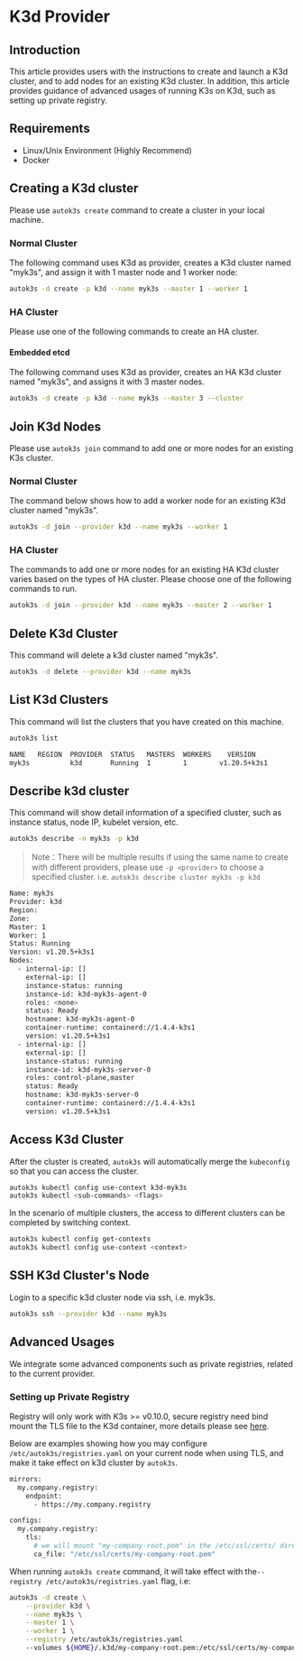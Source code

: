 # K3d Provider

## Introduction

This article provides users with the instructions to create and launch a K3d cluster, and to add nodes for an existing K3d cluster. In addition, this article provides guidance of advanced usages of running K3s on K3d, such as setting up private registry.

## Requirements

- Linux/Unix Environment (Highly Recommend)
- Docker

## Creating a K3d cluster

Please use `autok3s create` command to create a cluster in your local machine.

### Normal Cluster

The following command uses K3d as provider, creates a K3d cluster named "myk3s", and assign it with 1 master node and 1 worker node:

```bash
autok3s -d create -p k3d --name myk3s --master 1 --worker 1
```

### HA Cluster

Please use one of the following commands to create an HA cluster.

#### Embedded etcd

The following command uses K3d as provider, creates an HA K3d cluster named "myk3s", and assigns it with 3 master nodes.

```bash
autok3s -d create -p k3d --name myk3s --master 3 --cluster
```

## Join K3d Nodes

Please use `autok3s join` command to add one or more nodes for an existing K3s cluster.

### Normal Cluster

The command below shows how to add a worker node for an existing K3d cluster named "myk3s".

```bash
autok3s -d join --provider k3d --name myk3s --worker 1
```

### HA Cluster

The commands to add one or more nodes for an existing HA K3d cluster varies based on the types of HA cluster. Please choose one of the following commands to run.

```bash
autok3s -d join --provider k3d --name myk3s --master 2 --worker 1
```

## Delete K3d Cluster

This command will delete a k3d cluster named "myk3s".

```bash
autok3s -d delete --provider k3d --name myk3s
```

## List K3d Clusters

This command will list the clusters that you have created on this machine.

```bash
autok3s list
```

```bash
NAME   REGION  PROVIDER  STATUS   MASTERS  WORKERS    VERSION     
myk3s          k3d       Running  1        1        v1.20.5+k3s1 
```

## Describe k3d cluster

This command will show detail information of a specified cluster, such as instance status, node IP, kubelet version, etc.

```bash
autok3s describe -n myk3s -p k3d
```

> Note：There will be multiple results if using the same name to create with different providers, please use `-p <provider>` to choose a specified cluster. i.e. `autok3s describe cluster myk3s -p k3d`

```bash
Name: myk3s
Provider: k3d
Region: 
Zone: 
Master: 1
Worker: 1
Status: Running
Version: v1.20.5+k3s1
Nodes:
  - internal-ip: []
    external-ip: []
    instance-status: running
    instance-id: k3d-myk3s-agent-0
    roles: <none>
    status: Ready
    hostname: k3d-myk3s-agent-0
    container-runtime: containerd://1.4.4-k3s1
    version: v1.20.5+k3s1
  - internal-ip: []
    external-ip: []
    instance-status: running
    instance-id: k3d-myk3s-server-0
    roles: control-plane,master
    status: Ready
    hostname: k3d-myk3s-server-0
    container-runtime: containerd://1.4.4-k3s1
    version: v1.20.5+k3s1
```

## Access K3d Cluster

After the cluster is created, `autok3s` will automatically merge the `kubeconfig` so that you can access the cluster.

```bash
autok3s kubectl config use-context k3d-myk3s
autok3s kubectl <sub-commands> <flags>
```

In the scenario of multiple clusters, the access to different clusters can be completed by switching context.

```bash
autok3s kubectl config get-contexts
autok3s kubectl config use-context <context>
```

## SSH K3d Cluster's Node

Login to a specific k3d cluster node via ssh, i.e. myk3s.

```bash
autok3s ssh --provider k3d --name myk3s
```

## Advanced Usages

We integrate some advanced components such as private registries, related to the current provider.

### Setting up Private Registry

Registry will only work with K3s >= v0.10.0, secure registry need bind mount the TLS file to the K3d container, more details please see [here](https://k3d.io/usage/guides/registries/#secure-registries).

Below are examples showing how you may configure `/etc/autok3s/registries.yaml` on your current node when using TLS, and make it take effect on k3d cluster by `autok3s`.

```bash
mirrors:
  my.company.registry:
    endpoint:
      - https://my.company.registry

configs:
  my.company.registry:
    tls:
      # we will mount "my-company-root.pem" in the /etc/ssl/certs/ directory.
      ca_file: "/etc/ssl/certs/my-company-root.pem"
```

When running `autok3s create` command, it will take effect with the`--registry /etc/autok3s/registries.yaml` flag, i.e:

```bash
autok3s -d create \
    --provider k3d \
    --name myk3s \
    --master 1 \
    --worker 1 \
    --registry /etc/autok3s/registries.yaml
    --volumes ${HOME}/.k3d/my-company-root.pem:/etc/ssl/certs/my-company-root.pem
```

